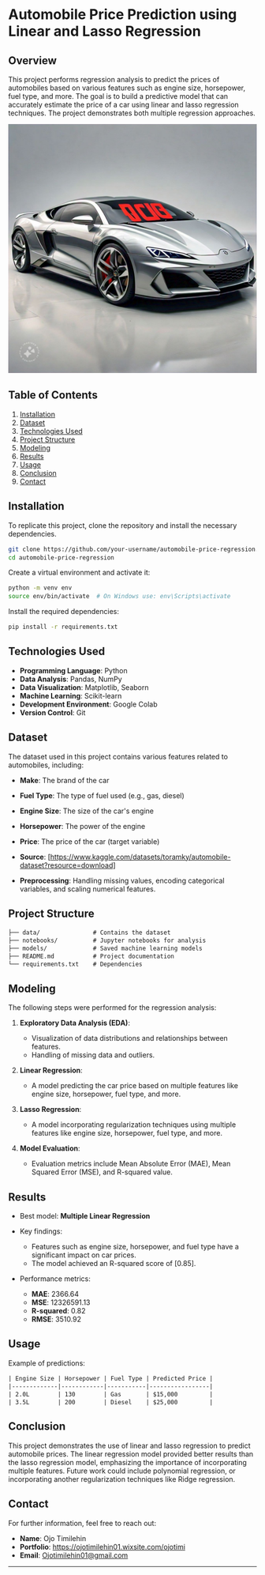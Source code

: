 # Automobile Price Prediction using Linear and Lasso Regression

## Overview
This project performs regression analysis to predict the prices of automobiles based on various features such as engine size, horsepower, fuel type, and more. The goal is to build a predictive model that can accurately estimate the price of a car using linear and lasso regression techniques. The project demonstrates both multiple regression approaches. 

![Alt text](images/photo_2024-10-09_20-48-42.jpg)


## Table of Contents
1. [Installation](#installation)
2. [Dataset](#dataset)
3. [Technologies Used](#technologies-used)
4. [Project Structure](#project-structure)
5. [Modeling](#modeling)
6. [Results](#results)
7. [Usage](#usage)
8. [Conclusion](#conclusion)
9. [Contact](#contact)

## Installation
To replicate this project, clone the repository and install the necessary dependencies.

```bash
git clone https://github.com/your-username/automobile-price-regression.git
cd automobile-price-regression
```

Create a virtual environment and activate it:
```bash
python -m venv env
source env/bin/activate  # On Windows use: env\Scripts\activate
```

Install the required dependencies:
```bash
pip install -r requirements.txt
```


## Technologies Used
- **Programming Language**: Python
- **Data Analysis**: Pandas, NumPy
- **Data Visualization**: Matplotlib, Seaborn
- **Machine Learning**: Scikit-learn
- **Development Environment**: Google Colab
- **Version Control**: Git


## Dataset
The dataset used in this project contains various features related to automobiles, including:
- **Make**: The brand of the car
- **Fuel Type**: The type of fuel used (e.g., gas, diesel)
- **Engine Size**: The size of the car's engine
- **Horsepower**: The power of the engine
- **Price**: The price of the car (target variable)

- **Source**: [https://www.kaggle.com/datasets/toramky/automobile-dataset?resource=download]
- **Preprocessing**: Handling missing values, encoding categorical variables, and scaling numerical features.

## Project Structure
```
├── data/               # Contains the dataset
├── notebooks/          # Jupyter notebooks for analysis
├── models/             # Saved machine learning models
├── README.md           # Project documentation
└── requirements.txt    # Dependencies
```

## Modeling
The following steps were performed for the regression analysis:

1. **Exploratory Data Analysis (EDA)**: 
    - Visualization of data distributions and relationships between features.
    - Handling of missing data and outliers.

2. **Linear Regression**:
    - A model predicting the car price based on multiple features like engine size, horsepower, fuel type, and more.

3. **Lasso Regression**:
    - A model incorporating regularization techniques using multiple features like engine size, horsepower, fuel type, and more.

4. **Model Evaluation**:
    - Evaluation metrics include Mean Absolute Error (MAE), Mean Squared Error (MSE), and R-squared value.

## Results
- Best model: **Multiple Linear Regression**
- Key findings:
    - Features such as engine size, horsepower, and fuel type have a significant impact on car prices.
    - The model achieved an R-squared score of [0.85].

- Performance metrics:
    - **MAE**: 2366.64
    - **MSE**: 12326591.13
    - **R-squared**: 0.82
    - **RMSE**: 3510.92


## Usage

Example of predictions:
```
| Engine Size | Horsepower | Fuel Type | Predicted Price |
|-------------|------------|-----------|-----------------|
| 2.0L        | 130        | Gas       | $15,000         |
| 3.5L        | 200        | Diesel    | $25,000         |
```

## Conclusion
This project demonstrates the use of linear and lasso regression to predict automobile prices. The linear regression model provided better results than the lasso regression model, emphasizing the importance of incorporating multiple features. Future work could include polynomial regression, or incorporating another regularization techniques like Ridge regression.

## Contact
For further information, feel free to reach out:
- **Name**: Ojo Timilehin
- **Portfolio**: https://ojotimilehin01.wixsite.com/ojotimi
- **Email**: Ojotimilehin01@gmail.com

---

